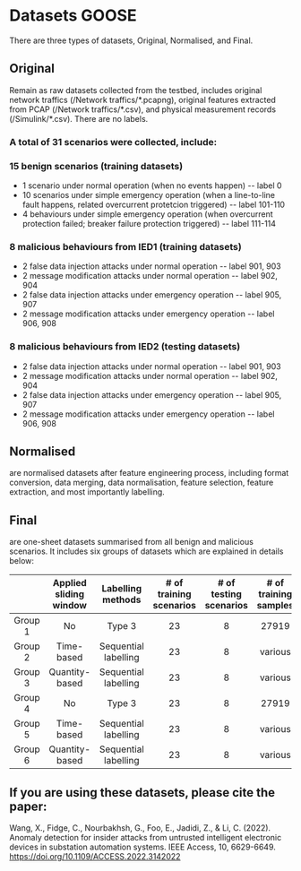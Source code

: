 # Datasets GOOSE

There are three types of datasets, Original, Normalised, and Final.

## Original 
Remain as raw datasets collected from the testbed, includes original network traffics (/Network traffics/\*.pcapng), original features extracted from PCAP (/Network traffics/\*.csv), and physical measurement records (/Simulink/\*.csv). There are no labels.

### A total of 31 scenarios were collected, include:
### 15 benign scenarios (training datasets)
* 1 scenario under normal operation (when no events happen) -- label 0
* 10 scenarios under simple emergency operation (when a line-to-line fault happens, related overcurrent protetcion triggered) -- label 101-110
* 4 behaviours under simple emergency operation (when overcurrent protection failed; breaker failure protection triggered) -- label 111-114
### 8 malicious behaviours from IED1 (training datasets)
* 2 false data injection attacks under normal operation -- label 901, 903
* 2 message modification attacks under normal operation -- label 902, 904
* 2 false data injection attacks under emergency operation -- label 905, 907
* 2 message modification attacks under emergency operation -- label 906, 908
### 8 malicious behaviours from IED2 (testing datasets)
* 2 false data injection attacks under normal operation -- label 901, 903
* 2 message modification attacks under normal operation -- label 902, 904
* 2 false data injection attacks under emergency operation -- label 905, 907
* 2 message modification attacks under emergency operation -- label 906, 908



## Normalised 
are normalised datasets after feature engineering process, including format conversion, data merging, data normalisation, feature selection, feature extraction, and most importantly labelling.


## Final
are one-sheet datasets summarised from all benign and malicious scenarios. It includes six groups of datasets which are explained in details below:

|  | Applied sliding window | Labelling methods | # of training scenarios | # of testing scenarios | # of training samples | # of testing samples | # of features | # of different labels |
| :---: | :---: | :---: | :---: | :---: | :---: | :---: | :---: | :---: |
| Group 1 | No | Type 3 | 23 | 8 | 27919 | 9902 | 27 | 10 |
| Group 2 | Time-based | Sequential labelling | 23 | 8 | various | various | 27 | 10 |
| Group 3 | Quantity-based | Sequential labelling | 23 | 8 | various | various | 27 | 10 |
| Group 4 | No | Type 3 | 23 | 8 | 27919 | 9902 | 16 | 10 |
| Group 5 | Time-based | Sequential labelling | 23 | 8 | various | various | 16 | 10 |
| Group 6 | Quantity-based | Sequential labelling | 23 | 8 | various | various | 16 | 10 |


## If you are using these datasets, please cite the paper:
Wang, X., Fidge, C., Nourbakhsh, G., Foo, E., Jadidi, Z., & Li, C. (2022). Anomaly detection for insider attacks from untrusted intelligent electronic devices in substation automation systems. IEEE Access, 10, 6629-6649. https://doi.org/10.1109/ACCESS.2022.3142022  
